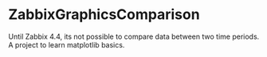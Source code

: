 # ZabbixGraphicsComparison
Until Zabbix 4.4, its not possible to compare data between two time periods. A project to learn matplotlib basics.
